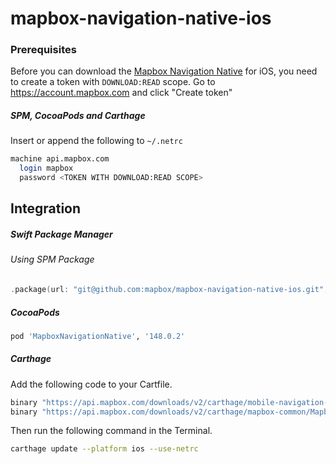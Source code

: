 # mapbox-navigation-native-ios

### Prerequisites

Before you can download the [Mapbox Navigation Native](https://github.com/mapbox/mapbox-navigation-native) for iOS, you need to create a token with `DOWNLOAD:READ` scope.
Go to https://account.mapbox.com and click "Create token"

##### SPM, CocoaPods and Carthage
Insert or append the following to `~/.netrc`

```bash
machine api.mapbox.com
  login mapbox
  password <TOKEN WITH DOWNLOAD:READ SCOPE>
```

## Integration

##### Swift Package Manager

###### Using SPM Package

```swift
.package(url: "git@github.com:mapbox/mapbox-navigation-native-ios.git", from: "148.0.2"),
```

##### CocoaPods

```ruby
pod 'MapboxNavigationNative', '148.0.2'
```

##### Carthage

Add the following code to your Cartfile.

```bash
binary "https://api.mapbox.com/downloads/v2/carthage/mobile-navigation-native/MapboxNavigationNative.json" == 148.0.2
binary "https://api.mapbox.com/downloads/v2/carthage/mapbox-common/MapboxCommon-ios.json" == 23.7.0
```

Then run the following command in the Terminal.
```bash
carthage update --platform ios --use-netrc
```
